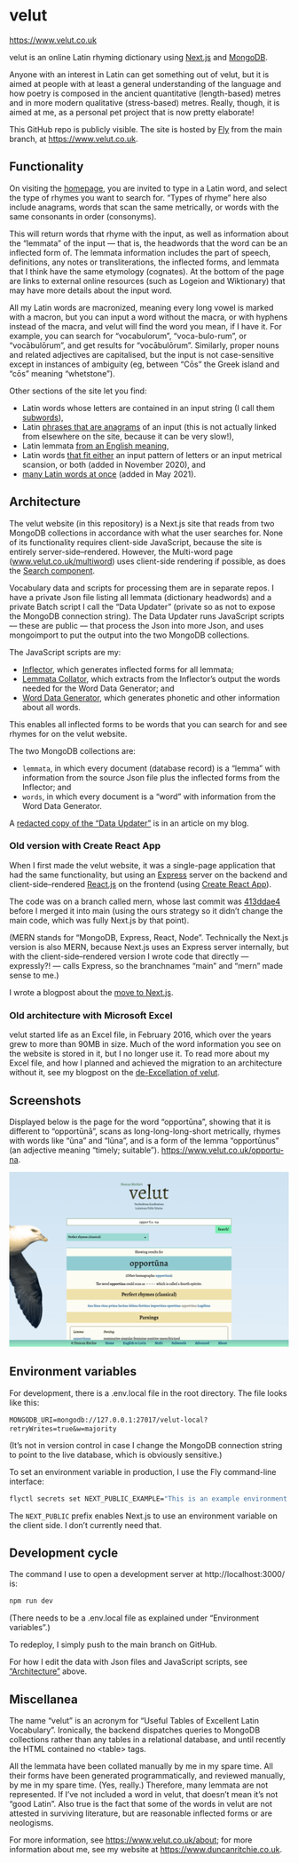 # velut

https://www.velut.co.uk

velut is an online Latin rhyming dictionary using [Next.js](https://nextjs.org/) and [MongoDB](https://www.mongodb.com/).

Anyone with an interest in Latin can get something out of velut, but it is aimed at people with at least a general understanding of the language and how poetry is composed in the ancient quantitative (length-based) metres and in more modern qualitative (stress-based) metres. Really, though, it is aimed at me, as a personal pet project that is now pretty elaborate!

This GitHub repo is publicly visible. The site is hosted by [Fly](https://fly.io/) from the main branch, at https://www.velut.co.uk.

## Functionality

On visiting the [homepage](https://www.velut.co.uk), you are invited to type in a Latin word, and select the type of rhymes you want to search for. “Types of rhyme” here also include anagrams, words that scan the same metrically, or words with the same consonants in order (consonyms).

This will return words that rhyme with the input, as well as information about the “lemmata” of the input — that is, the headwords that the word can be an inflected form of. The lemmata information includes the part of speech, definitions, any notes or transliterations, the inflected forms, and lemmata that I think have the same etymology (cognates). At the bottom of the page are links to external online resources (such as Logeion and Wiktionary) that may have more details about the input word.

All my Latin words are macronized, meaning every long vowel is marked with a macron, but you can input a word without the macra, or with hyphens instead of the macra, and velut will find the word you mean, if I have it. For example, you can search for “vocabulorum”, “voca-bulo-rum”, or “vocābulōrum”, and get results for “vocābulōrum”. Similarly, proper nouns and related adjectives are capitalised, but the input is not case-sensitive except in instances of ambiguity (eg, between “Cōs” the Greek island and “cōs” meaning “whetstone”).

Other sections of the site let you find:

- Latin words whose letters are contained in an input string (I call them [subwords](https://www.velut.co.uk/subwords)),
- Latin [phrases that are anagrams](https://www.velut.co.uk/anagramphrases) of an input (this is not actually linked from elsewhere on the site, because it can be very slow!),
- Latin lemmata [from an English meaning](https://www.velut.co.uk/english),
- Latin words [that fit either](https://www.velut.co.uk/advanced) an input pattern of letters or an input metrical scansion, or both (added in November 2020), and
- [many Latin words at once](https://www.velut.co.uk/multiword) (added in May 2021).

## Architecture

The velut website (in this repository) is a Next.js site that reads from two MongoDB collections in accordance with what the user searches for. None of its functionality requires client-side JavaScript, because the site is entirely server-side–rendered. However, the Multi-word page (www.velut.co.uk/multiword) uses client-side rendering if possible, as does the [Search component](https://github.com/DuncanRitchie/velut/blob/main/components/search/Search.jsx).

Vocabulary data and scripts for processing them are in separate repos. I have a private Json file listing all lemmata (dictionary headwords) and a private Batch script I call the “Data Updater” (private so as not to expose the MongoDB connection string). The Data Updater runs JavaScript scripts — these are public — that process the Json into more Json, and uses mongoimport to put the output into the two MongoDB collections.

The JavaScript scripts are my:
- [Inflector](https://github.com/DuncanRitchie/velut-inflector), which generates inflected forms for all lemmata;
- [Lemmata Collator](https://github.com/DuncanRitchie/velut-lemmata-collator), which extracts from the Inflector’s output the words needed for the Word Data Generator; and
- [Word Data Generator](https://github.com/DuncanRitchie/velut-word-data-generator), which generates phonetic and other information about all words.

This enables all inflected forms to be words that you can search for and see rhymes for on the velut website.

The two MongoDB collections are:
- `lemmata`, in which every document (database record) is a “lemma” with information from the source Json file plus the inflected forms from the Inflector; and
- `words`, in which every document is a “word” with information from the Word Data Generator.

A [redacted copy of the “Data Updater”](https://www.duncanritchie.co.uk/blog/deexcellation-of-velut#the-data-updater) is in an article on my blog.

### Old version with Create React App

When I first made the velut website, it was a single-page application that had the same functionality, but using an [Express](https://expressjs.com/) server on the backend and client-side–rendered [React.js](https://reactjs.org/) on the frontend (using [Create React App](https://create-react-app.dev/)).

The code was on a branch called mern, whose last commit was [413ddae4](https://github.com/DuncanRitchie/velut/commit/413ddae4e872b91e376a4965146bc43f68d162d3) before I merged it into main (using the ours strategy so it didn’t change the main code, which was fully Next.js by that point).

(MERN stands for “MongoDB, Express, React, Node”. Technically the Next.js version is also MERN, because Next.js uses an Express server internally, but with the client-side–rendered version I wrote code that directly — expressly?! — calls Express, so the branchnames “main” and “mern” made sense to me.)

I wrote a blogpost about the [move to Next.js](https://www.duncanritchie.co.uk/blog/porting-velut-to-nextjs).

### Old architecture with Microsoft Excel

velut started life as an Excel file, in February 2016, which over the years grew to more than 90MB in size.
Much of the word information you see on the website is stored in it, but I no longer use it.
To read more about my Excel file, and how I planned and achieved the migration to an architecture without it, see my blogpost on the [de-Excellation of velut](https://www.duncanritchie.co.uk/blog/deexcellation-of-velut).

## Screenshots

Displayed below is the page for the word “opportūna”, showing that it is different to “opportūnā”, scans as long-long-long-short metrically, rhymes with words like “ūna” and “lūna”, and is a form of the lemma “opportūnus” (an adjective meaning “timely; suitable”). https://www.velut.co.uk/opportu-na.

![“opportūna” on velut](https://github.com/DuncanRitchie/velut-screenshots/blob/main/compressed/velut-web-opportuna.png)

## Environment variables

For development, there is a .env.local file in the root directory.
The file looks like this:

```env
MONGODB_URI=mongodb://127.0.0.1:27017/velut-local?retryWrites=true&w=majority
```

(It’s not in version control in case I change the MongoDB connection string to point to the live database, which is obviously sensitive.)

To set an environment variable in production, I use the Fly command-line interface:

```bash
flyctl secrets set NEXT_PUBLIC_EXAMPLE="This is an example environment variable."
```

The `NEXT_PUBLIC` prefix enables Next.js to use an environment variable on the client side.
I don’t currently need that.

## Development cycle

The command I use to open a development server at http://localhost:3000/ is:

```bash
npm run dev
```

(There needs to be a .env.local file as explained under “Environment variables”.)

To redeploy, I simply push to the main branch on GitHub.

For how I edit the data with Json files and JavaScript scripts, see [“Architecture”](#architecture) above.

## Miscellanea

The name “velut” is an acronym for “Useful Tables of Excellent Latin Vocabulary”. Ironically, the backend dispatches queries to MongoDB collections rather than any tables in a relational database, and until recently the HTML contained no &lt;table&gt; tags.

All the lemmata have been collated manually by me in my spare time. All their forms have been generated programmatically, and reviewed manually, by me in my spare time. (Yes, really.) Therefore, many lemmata are not represented. If I’ve not included a word in velut, that doesn’t mean it’s not “good Latin”. Also true is the fact that some of the words in velut are not attested in surviving literature, but are reasonable inflected forms or are neologisms.

For more information, see https://www.velut.co.uk/about; for more information about me, see my website at https://www.duncanritchie.co.uk.

